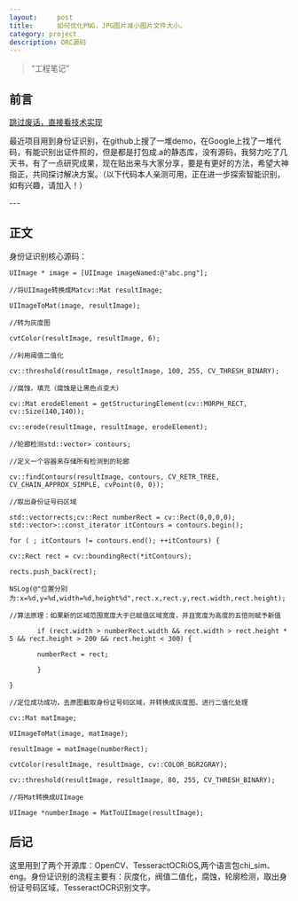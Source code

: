 ```yaml
---
layout:     post
title:      如何优化PNG，JPG图片减小图片文件大小。
category: project
description: ORC源码
---
```


> “工程笔记”

## 前言

[跳过废话，直接看技术实现 ](#build) 

最近项目用到身份证识别，在github上搜了一堆demo，在Google上找了一堆代码，有能识别出证件照的，但是都是打包成.a的静态库，没有源码，我努力吃了几天书，有了一点研究成果，现在贴出来与大家分享，要是有更好的方法，希望大神指正，共同探讨解决方案。（以下代码本人亲测可用，正在进一步探索智能识别，如有兴趣，请加入！）


<p id = "build"></p>
---

## 正文

身份证识别核心源码：

``````UIImage * image = [UIImage imageNamed:@"abc.png"];
UIImage * image = [UIImage imageNamed:@"abc.png"];

//将UIImage转换成Matcv::Mat resultImage;

UIImageToMat(image, resultImage);

//转为灰度图

cvtColor(resultImage, resultImage, 6);

//利用阈值二值化

cv::threshold(resultImage, resultImage, 100, 255, CV_THRESH_BINARY);

//腐蚀，填充（腐蚀是让黑色点变大）

cv::Mat erodeElement = getStructuringElement(cv::MORPH_RECT, cv::Size(140,140));  

cv::erode(resultImage, resultImage, erodeElement);

//轮廊检测std::vector> contours;

//定义一个容器来存储所有检测到的轮廊

cv::findContours(resultImage, contours, CV_RETR_TREE, CV_CHAIN_APPROX_SIMPLE, cvPoint(0, 0));

//取出身份证号码区域

std::vectorrects;cv::Rect numberRect = cv::Rect(0,0,0,0);  std::vector>::const_iterator itContours = contours.begin();

for ( ; itContours != contours.end(); ++itContours) {

cv::Rect rect = cv::boundingRect(*itContours);

rects.push_back(rect);

NSLog(@"位置分别为:x=%d,y=%d,width=%d,height%d",rect.x,rect.y,rect.width,rect.height);

//算法原理：如果新的区域范围宽度大于已赋值区域宽度，并且宽度为高度的五倍则赋予新值

       if (rect.width > numberRect.width && rect.width > rect.height * 5 && rect.height > 200 && rect.height < 300) {

       numberRect = rect;

       }

}

//定位成功成功，去原图截取身份证号码区域，并转换成灰度图、进行二值化处理

cv::Mat matImage;

UIImageToMat(image, matImage);

resultImage = matImage(numberRect);

cvtColor(resultImage, resultImage, cv::COLOR_BGR2GRAY);

cv::threshold(resultImage, resultImage, 80, 255, CV_THRESH_BINARY);

//将Mat转换成UIImage

UIImage *numberImage = MatToUIImage(resultImage);
``````

## 后记

这里用到了两个开源库：OpenCV、TesseractOCRiOS,两个语言包chi_sim、eng。身份证识别的流程主要有：灰度化，阀值二值化，腐蚀，轮廓检测，取出身份证号码区域，TesseractOCR识别文字。



